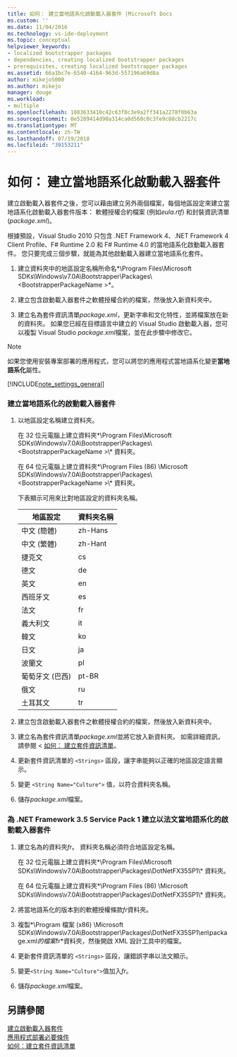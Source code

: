 ```yaml
---
title: 如何： 建立當地語系化啟動載入器套件 |Microsoft Docs
ms.custom: ''
ms.date: 11/04/2016
ms.technology: vs-ide-deployment
ms.topic: conceptual
helpviewer_keywords:
- localized bootstrapper packages
- dependencies, creating localized bootstrapper packages
- prerequisites, creating localized bootstrapper packages
ms.assetid: 66a1bc7e-6540-4164-963d-557196a69d8a
author: mikejo5000
ms.author: mikejo
manager: douge
ms.workload:
- multiple
ms.openlocfilehash: 1083633410c42c63f8c3e9a2ff341a2278f0b63a
ms.sourcegitcommit: 0e5289414d90a314ca0d560c0c3fe9c88cb2217c
ms.translationtype: MT
ms.contentlocale: zh-TW
ms.lasthandoff: 07/19/2018
ms.locfileid: "39153211"
---
```

# <a name="how-to-create-a-localized-bootstrapper-package"></a>如何： 建立當地語系化啟動載入器套件
建立啟動載入器套件之後，您可以藉由建立另外兩個檔案，每個地區設定來建立當地語系化啟動載入器套件版本： 軟體授權合約檔案 (例如*eula.rtf*) 和封裝資訊清單 (*package.xml*)。  
  
 根據預設，Visual Studio 2010 只包含 .NET Framework 4、.NET Framework 4 Client Profile、F# Runtime 2.0 和 F# Runtime 4.0 的當地語系化啟動載入器套件。 您只要完成三個步驟，就能為其他啟動載入器建立當地語系化套件。  
  
1.  建立資料夾中的地區設定名稱所命名*\Program Files\Microsoft SDKs\Windows\v7.0A\Bootstrapper\Packages\\\<BootstrapperPackageName >*。  
  
2.  建立包含啟動載入器套件之軟體授權合約的檔案，然後放入新資料夾中。  
  
3.  建立名為套件資訊清單*package.xml*，更新字串和文化特性，並將檔案放在新的資料夾。 如果您已經在目標語言中建立的 Visual Studio 啟動載入器，您可以複製 Visual Studio *package.xml*檔案，並在此步驟中修改它。  
  
> [!NOTE]
>  如果您使用安裝專案部署的應用程式，您可以將您的應用程式當地語系化變更**當地語系化**屬性。  
  
 [!INCLUDE[note_settings_general](../data-tools/includes/note_settings_general_md.md)]  
  
### <a name="to-create-a-localized-bootstrapper-package"></a>建立當地語系化的啟動載入器套件  
  
1.  以地區設定名稱建立資料夾。  
  
     在 32 位元電腦上建立資料夾*\Program Files\Microsoft SDKs\Windows\v7.0A\Bootstrapper\Packages\\\<BootstrapperPackageName >\\* 資料夾。  
  
     在 64 位元電腦上建立資料夾*\Program Files (86) \Microsoft SDKs\Windows\v7.0A\Bootstrapper\Packages\\\<BootstrapperPackageName >\\* 資料夾。  
  
     下表顯示可用來比對地區設定的資料夾名稱。  
  
    |地區設定|資料夾名稱|  
    |------------|-----------------|  
    |中文 (簡體)|zh-Hans|  
    |中文 (繁體)|zh-Hant|  
    |捷克文|cs|  
    |德文|de|  
    |英文|en|  
    |西班牙文|es|  
    |法文|fr|  
    |義大利文|it|  
    |韓文|ko|  
    |日文|ja|  
    |波蘭文|pl|  
    |葡萄牙文 (巴西)|pt-BR|  
    |俄文|ru|  
    |土耳其文|tr|  
  
2.  建立包含啟動載入器套件之軟體授權合約的檔案，然後放入新資料夾中。  
  
3.  建立名為套件資訊清單*package.xml*並將它放入新資料夾。 如需詳細資訊，請參閱 <<c0> [ 如何： 建立套件資訊清單](../deployment/how-to-create-a-package-manifest.md)。  
  
4.  更新套件資訊清單的 `<Strings>` 區段，讓字串能夠以正確的地區設定語言顯示。  
  
5.  變更 `<String Name="Culture">` 值，以符合資料夾名稱。  
  
6.  儲存*package.xml*檔案。  
  
### <a name="to-create-a-bootstrapper-package-for-net-framework-35-service-pack-1-localized-in-french"></a>為 .NET Framework 3.5 Service Pack 1 建立以法文當地語系化的啟動載入器套件  
  
1.  建立名為的資料夾*fr*。 資料夾名稱必須符合地區設定名稱。  
  
     在 32 位元電腦上建立資料夾*\Program Files\Microsoft SDKs\Windows\v7.0A\Bootstrapper\Packages\DotNetFX35SP1\\* 資料夾。  
  
     在 64 位元電腦上建立資料夾*\Program Files (86) \Microsoft SDKs\Windows\v7.0A\Bootstrapper\Packages\DotNetFX35SP1\\* 資料夾。  
  
2.  將當地語系化的版本到的軟體授權條款*fr*資料夾。  
  
3.  複製*\Program 檔案 (x86) \Microsoft SDKs\Windows\v7.0A\Bootstrapper\Packages\DotNetFX35SP1\en\package.xml*的檔案*fr*資料夾，然後開啟 XML 設計工具中的檔案。  
  
4.  更新套件資訊清單的 `<Strings>` 區段，讓錯誤字串以法文顯示。  
  
5.  變更`<String Name="Culture">`值加入*fr*。  
  
6.  儲存*package.xml*檔案。  
  
## <a name="see-also"></a>另請參閱  
 [建立啟動載入器套件](../deployment/creating-bootstrapper-packages.md)   
 [應用程式部署必要條件](../deployment/application-deployment-prerequisites.md)   
 [如何：建立套件資訊清單](../deployment/how-to-create-a-package-manifest.md)